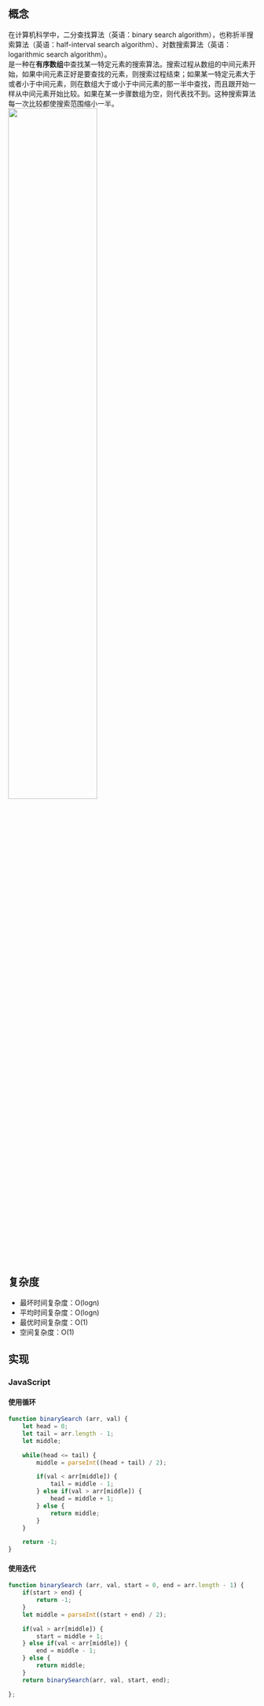 ## 概念
在计算机科学中，二分查找算法（英语：binary search algorithm），也称折半搜索算法（英语：half-interval search algorithm）、对数搜索算法（英语：logarithmic search algorithm）。  
是一种在**有序数组**中查找某一特定元素的搜索算法。搜索过程从数组的中间元素开始，如果中间元素正好是要查找的元素，则搜索过程结束；如果某一特定元素大于或者小于中间元素，则在数组大于或小于中间元素的那一半中查找，而且跟开始一样从中间元素开始比较。如果在某一步骤数组为空，则代表找不到。这种搜索算法每一次比较都使搜索范围缩小一半。
<img src="/img/Binary_search_into_array.png" width = "60%" height = "60%" align=center />

## 复杂度
- 最坏时间复杂度：O(logn)
- 平均时间复杂度：O(logn)
- 最优时间复杂度：O(1)
- 空间复杂度：O(1)

## 实现
### JavaScript 
#### 使用循环
```js
function binarySearch (arr, val) {
    let head = 0;
    let tail = arr.length - 1;
    let middle;

    while(head <= tail) {
        middle = parseInt((head + tail) / 2);

        if(val < arr[middle]) {
            tail = middle - 1;
        } else if(val > arr[middle]) {
            head = middle + 1;
        } else {
            return middle;
        }
    }

    return -1;
}
```
#### 使用迭代
```js
function binarySearch (arr, val, start = 0, end = arr.length - 1) {
    if(start > end) {
        return -1;
    }
    let middle = parseInt((start + end) / 2);

    if(val > arr[middle]) {
        start = middle + 1;
    } else if(val < arr[middle]) {
        end = middle - 1;
    } else {
        return middle;
    }
    return binarySearch(arr, val, start, end);

};
```